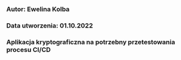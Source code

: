 ###	Autor: Ewelina Kolba
### 	Data utworzenia: 01.10.2022
###	Aplikacja kryptograficzna na potrzebny przetestowania procesu CI/CD
